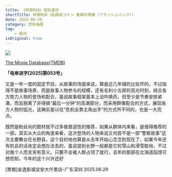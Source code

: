 ```yaml
---
title: 《柯南M28》观后速评
shortTitle: 柯南M28（名探偵コナン 隻眼の残像（フラッシュバック）)
date: 2025-06-29
category: 赏析抽屉
tag:
    - 剧评
isOriginal: true
---
```


![](https://i.focotx.net/blog/2025/06/8f092a89a285a403db2c8670064e4392.jpg)

[The Movie Database(TMDB)](https://www.themoviedb.org/movie/1396965 "名侦探柯南：独眼的残像 (2025)")

**「电审进字[2025]第053号」**

又是一年一度的固定节目，​从故事的场面来说，算是近几年铺的比较开的，不过指得不是故事场景，而是故事人物参与的规模，还有毛利小五郎的高光时刻，结合各方势力人物的登场和配合，虽说故事框架基本上没咋换药，但至少是节奏安排紧凑，而且脱离了非得搞“最后一分钟”的高潮部分，而采用群像配合的方式，展现各方人物的弧光，这确实是以往“危机全靠主角出手”的方式所不同的，也是一大亮点。

<!-- more -->

既然是粉丝向的题材就不过多做普适性的推荐，如果从群体内来看，是值得推荐的一部。其实从大众的角度来看，这次登场的人物来说又何尝不是一部“警察故事”
​这次主要舞台在长野县，这个目的地也算是从去年开始心念念到现在了，如果今年还有机会的话肯定会想办法去的，虽说提到长野一般都是它的雪山和滑雪胜地，不过对我个人而言另有意义。只要不会被人群占领了就行，去年的那部在北海道函馆可想而知，今年的这个兴许还好

​[票根]金逸影城宝安大仟里店–广东深圳 ​2025.06.29
